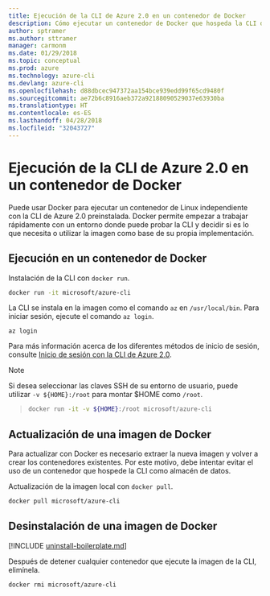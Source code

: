 ```yaml
---
title: Ejecución de la CLI de Azure 2.0 en un contenedor de Docker
description: Cómo ejecutar un contenedor de Docker que hospeda la CLI de Azure 2.0
author: sptramer
ms.author: sttramer
manager: carmonm
ms.date: 01/29/2018
ms.topic: conceptual
ms.prod: azure
ms.technology: azure-cli
ms.devlang: azure-cli
ms.openlocfilehash: d88dbcec947372aa154bce939edd99f65cd9480f
ms.sourcegitcommit: ae72b6c8916aeb372a92188090529037e63930ba
ms.translationtype: HT
ms.contentlocale: es-ES
ms.lasthandoff: 04/28/2018
ms.locfileid: "32043727"
---
```

# <a name="run-azure-cli-20-in-a-docker-container"></a>Ejecución de la CLI de Azure 2.0 en un contenedor de Docker

Puede usar Docker para ejecutar un contenedor de Linux independiente con la CLI de Azure 2.0 preinstalada. Docker permite empezar a trabajar rápidamente con un entorno donde puede probar la CLI y decidir si es lo que necesita o utilizar la imagen como base de su propia implementación.

## <a name="run-in-a-docker-container"></a>Ejecución en un contenedor de Docker

Instalación de la CLI con `docker run`.

   ```bash
   docker run -it microsoft/azure-cli
   ```

La CLI se instala en la imagen como el comando `az` en `/usr/local/bin`. Para iniciar sesión, ejecute el comando `az login`.

```azurecli
az login
```

Para más información acerca de los diferentes métodos de inicio de sesión, consulte [Inicio de sesión con la CLI de Azure 2.0](authenticate-azure-cli.md).

> [!NOTE]
> Si desea seleccionar las claves SSH de su entorno de usuario, puede utilizar `-v ${HOME}:/root` para montar $HOME como `/root`.

> ```bash
> docker run -it -v ${HOME}:/root microsoft/azure-cli
> ```

## <a name="update-docker-image"></a>Actualización de una imagen de Docker

Para actualizar con Docker es necesario extraer la nueva imagen y volver a crear los contenedores existentes. Por este motivo, debe intentar evitar el uso de un contenedor que hospede la CLI como almacén de datos.

Actualización de la imagen local con `docker pull`.

```bash
docker pull microsoft/azure-cli
```

## <a name="uninstall-docker-image"></a>Desinstalación de una imagen de Docker

[!INCLUDE [uninstall-boilerplate.md](includes/uninstall-boilerplate.md)]

Después de detener cualquier contenedor que ejecute la imagen de la CLI, elimínela.

```bash
docker rmi microsoft/azure-cli
```
